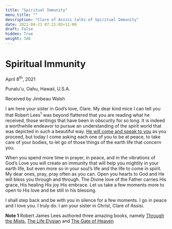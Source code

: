 ```yaml
---
title: "Spiritual Immunity"
menu_title: ""
description: "Clare of Assisi talks of Spiritual Immunity"
date: 2021-04-21 07:21:03+11:00
draft: False
hidden: True
weight: 386
---
```

# Spiritual Immunity

April 8<sup>th</sup>, 2021

Punalu'u, Oahu, Hawaii, U.S.A.

Received by Jimbeau Walsh   



I am here your sister in God’s love, Clare. My dear kind mice I can tell you that Robert Lees<sup>1</sup> was beyond flattered that you are reading what he received, those writings that have been in obscurity for so long. It is indeed a worthwhile endeavor to pursue an understanding of the spirit world that was depicted in such a beautiful way.  [He will come and speak to you](/contemporary-messages/messages-sorted-year/messages-2021/the-author-of-through-the-mists-is-very-grateful-jw-13-apr-2021/) as you proceed, but today I come asking each one of you to be at peace, to take care of your bodies, to let go of those things of the earth life that concern you. 

When you spend more time in prayer, in peace, and in the vibrations of God’s Love you will create an immunity that will help you mightily in your earth life, but even more so in your soul’s life and the life to come in spirit. My dear ones, pray, pray often as you can. Open you hearts to God and He will bless you through and through. The Divine love of the Father carries His grace, His healing His joy His embrace. Let us take a few moments more to open to His love and be still in his blessing. 

I shall step back and be with you in silence for a few moments. I go in peace and I love you. I truly do. I am your sister in Christ, Clare of Assisi.

**Note 1** Robert James Lees authored three amazing books, namely [Through the Mists](https://new-birth.net/other-stuff/books-we-love/books-on-life-after-death/#mists), [The Life Elysian](https://new-birth.net/other-stuff/books-we-love/books-on-life-after-death/#elysian) and [The Gate of Heaven](https://new-birth.net/other-stuff/books-we-love/books-on-life-after-death/#gate)